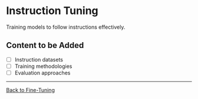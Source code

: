 # Instruction Tuning

Training models to follow instructions effectively.

## Content to be Added
- [ ] Instruction datasets
- [ ] Training methodologies
- [ ] Evaluation approaches

---

[Back to Fine-Tuning](../README.md)
